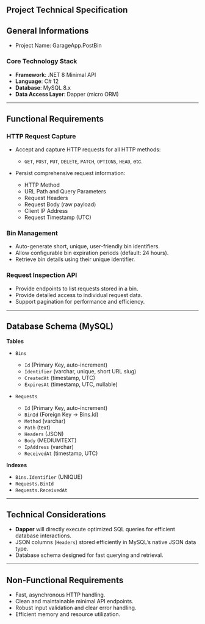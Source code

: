 ## Project Technical Specification

## General Informations
- Project Name: GarageApp.PostBin

### Core Technology Stack

* **Framework**: .NET 8 Minimal API
* **Language**: C# 12
* **Database**: MySQL 8.x
* **Data Access Layer**: Dapper (micro ORM)

---

## Functional Requirements

### HTTP Request Capture

* Accept and capture HTTP requests for all HTTP methods:

  * `GET`, `POST`, `PUT`, `DELETE`, `PATCH`, `OPTIONS`, `HEAD`, etc.
* Persist comprehensive request information:

  * HTTP Method
  * URL Path and Query Parameters
  * Request Headers
  * Request Body (raw payload)
  * Client IP Address
  * Request Timestamp (UTC)

### Bin Management

* Auto-generate short, unique, user-friendly bin identifiers.
* Allow configurable bin expiration periods (default: 24 hours).
* Retrieve bin details using their unique identifier.

### Request Inspection API

* Provide endpoints to list requests stored in a bin.
* Provide detailed access to individual request data.
* Support pagination for performance and efficiency.

---

## Database Schema (MySQL)

**Tables**

* `Bins`

  * `Id` (Primary Key, auto-increment)
  * `Identifier` (varchar, unique, short URL slug)
  * `CreatedAt` (timestamp, UTC)
  * `ExpiresAt` (timestamp, UTC, nullable)

* `Requests`

  * `Id` (Primary Key, auto-increment)
  * `BinId` (Foreign Key → Bins.Id)
  * `Method` (varchar)
  * `Path` (text)
  * `Headers` (JSON)
  * `Body` (MEDIUMTEXT)
  * `IpAddress` (varchar)
  * `ReceivedAt` (timestamp, UTC)

**Indexes**

* `Bins.Identifier` (UNIQUE)
* `Requests.BinId`
* `Requests.ReceivedAt`

---

## Technical Considerations

* **Dapper** will directly execute optimized SQL queries for efficient database interactions.
* JSON columns (`Headers`) stored efficiently in MySQL’s native JSON data type.
* Database schema designed for fast querying and retrieval.

---

## Non-Functional Requirements

* Fast, asynchronous HTTP handling.
* Clean and maintainable minimal API endpoints.
* Robust input validation and clear error handling.
* Efficient memory and resource utilization.

